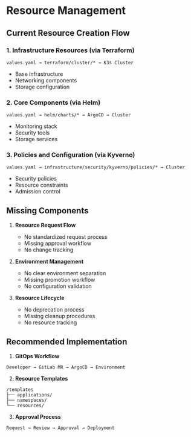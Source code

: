 # Resource Management

## Current Resource Creation Flow

### 1. Infrastructure Resources (via Terraform)
```plaintext
values.yaml → terraform/cluster/* → K3s Cluster
```
- Base infrastructure
- Networking components
- Storage configuration

### 2. Core Components (via Helm)
```plaintext
values.yaml → helm/charts/* → ArgoCD → Cluster
```
- Monitoring stack
- Security tools
- Storage services

### 3. Policies and Configuration (via Kyverno)
```plaintext
values.yaml → infrastructure/security/kyverno/policies/* → Cluster
```
- Security policies
- Resource constraints
- Admission control

## Missing Components

1. **Resource Request Flow**
   - No standardized request process
   - Missing approval workflow
   - No change tracking

2. **Environment Management**
   - No clear environment separation
   - Missing promotion workflow
   - No configuration validation

3. **Resource Lifecycle**
   - No deprecation process
   - Missing cleanup procedures
   - No resource tracking

## Recommended Implementation

1. **GitOps Workflow**
```plaintext
Developer → GitLab MR → ArgoCD → Environment
```

2. **Resource Templates**
```plaintext
/templates
├── applications/
├── namespaces/
└── resources/
```

3. **Approval Process**
```plaintext
Request → Review → Approval → Deployment
```
